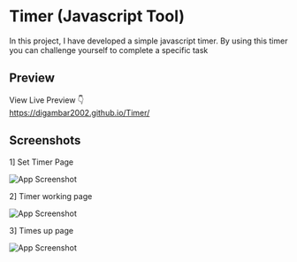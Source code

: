 
# Timer (Javascript Tool)

In this project, I have developed a simple javascript timer. By using this timer you can challenge yourself to complete a specific task
## Preview

View Live Preview 👇  
https://digambar2002.github.io/Timer/

## Screenshots
1] Set Timer Page

![App Screenshot](https://drive.google.com/uc?export=download&id=19wZugd3ay4V4xObqhxsTK5Q7sYq6nErJ)

2] Timer working page

![App Screenshot](https://drive.google.com/uc?export=download&id=17qI0qWlYp8ea86GyNZ-GQxMfN-rVW_dt)

3] Times up page

![App Screenshot](https://drive.google.com/uc?export=download&id=1QKQqUOESb6_TwQ8ahf58oDXZEkOTTFg5)
